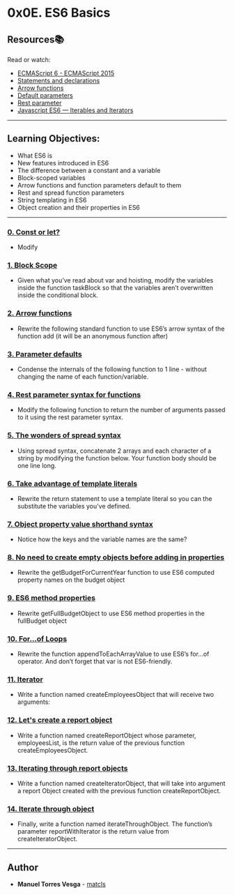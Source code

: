 # 0x0E. ES6 Basics

## Resources:books:
Read or watch:
* [ECMAScript 6 - ECMAScript 2015](https://www.w3schools.com/js/js_es6.asp)
* [Statements and declarations](https://developer.mozilla.org/en-US/docs/Web/JavaScript/Reference/Statements)
* [Arrow functions](https://developer.mozilla.org/en-US/docs/Web/JavaScript/Reference/Functions/Arrow_functions)
* [Default parameters](https://developer.mozilla.org/en-US/docs/Web/JavaScript/Reference/Functions/Default_parameters)
* [Rest parameter](https://developer.mozilla.org/en-US/docs/Web/JavaScript/Reference/Functions/rest_parameters)
* [Javascript ES6 — Iterables and Iterators](https://towardsdatascience.com/javascript-es6-iterables-and-iterators-de18b54f4d4)

---
## Learning Objectives:
* What ES6 is
* New features introduced in ES6
* The difference between a constant and a variable
* Block-scoped variables
* Arrow functions and function parameters default to them
* Rest and spread function parameters
* String templating in ES6
* Object creation and their properties in ES6
---

### [0. Const or let?](./0-constants.js)
* Modify

### [1. Block Scope](./1-block-scoped.js)
* Given what you’ve read about var and hoisting, modify the variables inside the function taskBlock so that the variables aren’t overwritten inside the conditional block.

### [2. Arrow functions](./2-arrow.js)
* Rewrite the following standard function to use ES6’s arrow syntax of the function add (it will be an anonymous function after)

### [3. Parameter defaults](./3-default-parameter.js)
* Condense the internals of the following function to 1 line - without changing the name of each function/variable. 

### [4. Rest parameter syntax for functions](./4-rest-parameter.js)
* Modify the following function to return the number of arguments passed to it using the rest parameter syntax.

### [5. The wonders of spread syntax](./5-spread-operator.js)
* Using spread syntax, concatenate 2 arrays and each character of a string by modifying the function below. Your function body should be one line long.

### [6. Take advantage of template literals](./6-string-interpolation.js)
* Rewrite the return statement to use a template literal so you can the substitute the variables you’ve defined.

### [7. Object property value shorthand syntax](./7-getBudgetObject.js)
* Notice how the keys and the variable names are the same?

### [8. No need to create empty objects before adding in properties](./8-getBudgetCurrentYear.js)
* Rewrite the getBudgetForCurrentYear function to use ES6 computed property names on the budget object

### [9. ES6 method properties](./9-getFullBudget.js)
* Rewrite getFullBudgetObject to use ES6 method properties in the fullBudget object

### [10. For...of Loops](./10-loops.js)
* Rewrite the function appendToEachArrayValue to use ES6’s for...of operator. And don’t forget that var is not ES6-friendly.

### [11. Iterator](./11-createEmployeesObject.js)
* Write a function named createEmployeesObject that will receive two arguments:

### [12. Let's create a report object](./12-createReportObject.js)
* Write a function named createReportObject whose parameter, employeesList, is the return value of the previous function createEmployeesObject.

### [13. Iterating through report objects](./100-createIteratorObject.js)
* Write a function named createIteratorObject, that will take into argument a report Object created with the previous function createReportObject. 

### [14. Iterate through object](./101-iterateThroughObject.js)
* Finally, write a function named iterateThroughObject. The function’s parameter reportWithIterator is the return value from createIteratorObject.

---

## Author
* **Manuel Torres Vesga** - [matcls](https://github.com/matcls)
